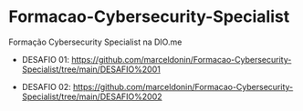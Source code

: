 # Formacao-Cybersecurity-Specialist
Formação Cybersecurity Specialist na DIO.me


- DESAFIO 01: https://github.com/marceldonin/Formacao-Cybersecurity-Specialist/tree/main/DESAFIO%2001

- DESAFIO 02: https://github.com/marceldonin/Formacao-Cybersecurity-Specialist/tree/main/DESAFIO%2002
